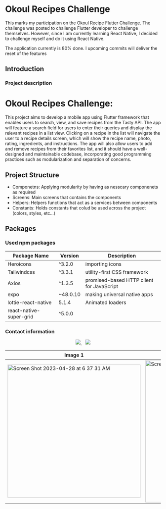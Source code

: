 # Okoul Recipes Challenge 

This marks my participation on the Okoul Recipe Flutter Challenge. The challenge was posted to challenge Flutter developer to challenge themselves. 
However, since I am currently learning React Native, I decided to challenge myself and do it using React Native. 

The application currently is 80% done. I upcoming commits will deliver the reset of the features

## Introduction

### Project description

# Okoul Recipes Challenge:

This project aims to develop a mobile app using Flutter framework that enables users to search, view, and save recipes from the Tasty API.
The app will feature a search field for users to enter their queries and display the relevant recipes in a list view.
Clicking on a recipe in the list will navigate the user to a recipe details screen,
which will show the recipe name, photo, rating, ingredients, and instructions. 
The app will also allow users to add and remove recipes from their favorites list,
and it should have a well-designed and maintainable codebase, incorporating good programming practices such as modularization and separation of concerns.


## Project Structure
- Componetns: Applying modularity by having as nesscary componenets as required
- Screens: Main screens that contains the components
- Helpers: Helpers functions that act as a services between components
- Constants: Holds constants that colud be used across the project (colors, styles, etc...)


## Packages

### Used npm packages

| Package Name | Version | Description |
| ------------ | ------- | ----------- |
| Heroicons | ^3.2.0 | importing icons |
| Tailwindcss | ^3.3.1 | utility-first CSS framework |
| Axios |^1.3.5 |promised-based HTTP client for JavaScript |
| expo | ~48.0.10 | making universal native apps |
| lottie-react-native | 5.1.4 | Animated loaders |
| react-native-super-grid | ^5.0.0 | |


### Contact information

<div align="center">
  <a href="mailto:aldawsarishabib@gmail.com">
    <img src="https://img.shields.io/badge/Email-aldawsarishabib%40gmail.com-orange?style=for-the-badge&logo=gmail"/>
  </a>&nbsp;&nbsp;
  <a href="https://www.linkedin.com/in/shabibaldawsari/">
    <img src="https://img.shields.io/badge/LinkedIn-Shabib%20Aldawsari-lightblue?style=for-the-badge&logo=linkedin"/>
  </a>
</div>


| Image 1 | Image 2 | Image 3 |
|---------|---------|---------|
| <img width="430" alt="Screen Shot 2023-04-28 at 6 37 31 AM" src="https://user-images.githubusercontent.com/91342432/235048568-b9df79f8-154e-4ee8-8b74-01944f1ac1bc.png"> | <img width="459" alt="Screen Shot 2023-04-28 at 6 39 07 AM" src="https://user-images.githubusercontent.com/91342432/235048750-3e08e438-381c-4196-8df1-d2e3f43c2f6f.png"> | <img width="455" alt="Screen Shot 2023-04-28 at 6 40 01 AM" src="https://user-images.githubusercontent.com/91342432/235048848-4c17b702-2cda-45c4-baf1-8404ce536e61.png"> |




